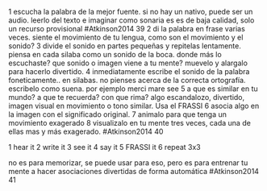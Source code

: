 1 escucha la palabra de la mejor fuente. si no hay un nativo, puede ser un audio. leerlo del texto e imaginar como sonaria es es de baja calidad, solo un recurso provisional #Atkinson2014 39
2 di la palabra en frase varias veces. siente el movimiento de tu lengua, como son el movimiento y el sonido? 
3 divide el sonido en partes pequeñas y repitelas lentamente. piensa en cada silaba como un sonido de la boca. donde más lo escuchaste? que sonido o imagen viene a tu mente? muevelo y alargalo para hacerlo divertido. 
4 inmediatamente escribe el sonido de la palabra foneticamente.. en silabas. no pienses acerca de la correcta ortografía. escribelo como suena. por ejemplo merci mare see 
5 a que es similar en tu mundo? a que te recuerda? con que rima? algo escandalozo, divertido, imagen visual en movimiento o tono similar.  Usa el FRASSI 
6 asocia algo en la imagen con el significado original.
7 animalo para que tenga un movimiento exagerado
8 visualizalo en tu mente tres veces, cada una de ellas mas y más exagerado. #Atkinson2014 40

1 hear it
2 write it
3 see it
4 say it
5 FRASSI it
6 repeat 3x3

no es para memorizar, se puede usar para eso, pero es para entrenar tu mente a hacer asociaciones divertidas de forma automática #Atkinson2014  41

